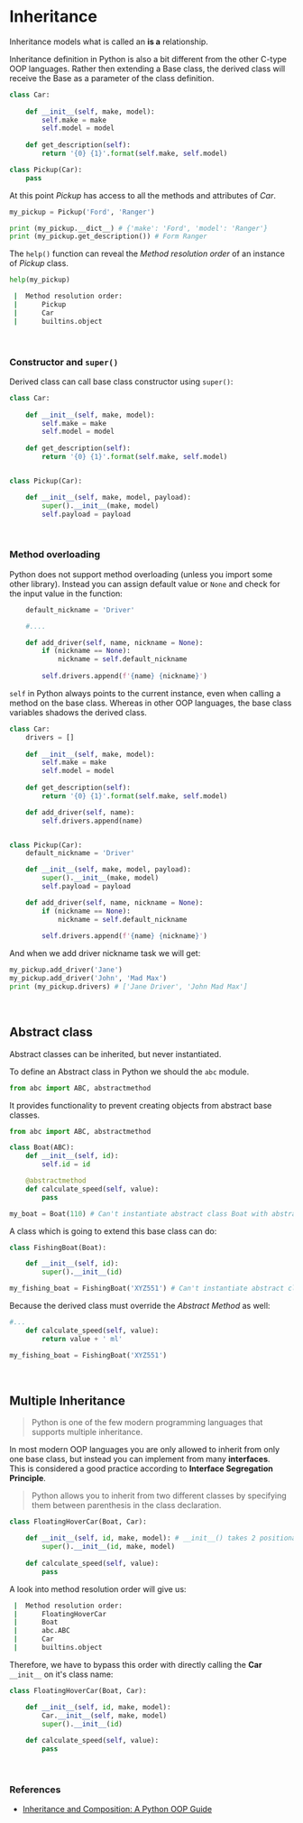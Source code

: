 
# Inheritance

Inheritance models what is called an **is a** relationship. 

Inheritance definition in Python is also a bit different from the other C-type OOP languages. Rather then extending a Base class, the derived class will receive the Base as a parameter of the class definition.

```py
class Car:
    
    def __init__(self, make, model):
        self.make = make
        self.model = model
            
    def get_description(self):
        return '{0} {1}'.format(self.make, self.model)

class Pickup(Car):
    pass
```

At this point *Pickup* has access to all the methods and attributes of *Car*.

```py
my_pickup = Pickup('Ford', 'Ranger')

print (my_pickup.__dict__) # {'make': 'Ford', 'model': 'Ranger'}
print (my_pickup.get_description()) # Form Ranger
```

The ```help()``` function can reveal the *Method resolution order* of an instance of *Pickup* class.

```py
help(my_pickup)
```
```bash
 |  Method resolution order:
 |      Pickup
 |      Car
 |      builtins.object
```

<br>

### Constructor and ```super()```

Derived class can call base class constructor using ```super()```:

```py
class Car:
    
    def __init__(self, make, model):
        self.make = make
        self.model = model
            
    def get_description(self):
        return '{0} {1}'.format(self.make, self.model)


class Pickup(Car):

    def __init__(self, make, model, payload):
        super().__init__(make, model)
        self.payload = payload
```

<br>

### Method overloading

Python does not support method overloading (unless you import some other library). Instead you can assign default value or ```None``` and check for the input value in the function:

```py
    default_nickname = 'Driver'

    #....

    def add_driver(self, name, nickname = None):
        if (nickname == None):
            nickname = self.default_nickname
        
        self.drivers.append(f'{name} {nickname}')
```

```self``` in Python always points to the current instance, even when calling a method on the base class. Whereas in other OOP languages, the base class variables shadows the derived class.

```py
class Car:
    drivers = []
        
    def __init__(self, make, model):
        self.make = make
        self.model = model
            
    def get_description(self):
        return '{0} {1}'.format(self.make, self.model)

    def add_driver(self, name):       
        self.drivers.append(name)


class Pickup(Car):
    default_nickname = 'Driver'

    def __init__(self, make, model, payload):
        super().__init__(make, model)
        self.payload = payload

    def add_driver(self, name, nickname = None):
        if (nickname == None):
            nickname = self.default_nickname
        
        self.drivers.append(f'{name} {nickname}')
```

And when we add driver nickname task we will get:

```py
my_pickup.add_driver('Jane')
my_pickup.add_driver('John', 'Mad Max')
print (my_pickup.drivers) # ['Jane Driver', 'John Mad Max']
```

<br>

## Abstract class

Abstract classes can be inherited, but never instantiated.

To define an Abstract class in Python we should the ```abc``` module.

```py
from abc import ABC, abstractmethod
```

It provides functionality to prevent creating objects from abstract base classes.

```py
from abc import ABC, abstractmethod

class Boat(ABC):
    def __init__(self, id):
        self.id = id

    @abstractmethod
    def calculate_speed(self, value):
        pass

my_boat = Boat(110) # Can't instantiate abstract class Boat with abstract methods calculate_speed
```

A class which is going to extend this base class can do:

```py
class FishingBoat(Boat):

    def __init__(self, id):
        super().__init__(id)

my_fishing_boat = FishingBoat('XYZ551') # Can't instantiate abstract class FishingBoat with abstract methods calculate_speed
```

Because the derived class must override the *Abstract Method* as well:

```py
#...
    def calculate_speed(self, value):
        return value + ' ml'

my_fishing_boat = FishingBoat('XYZ551')
```

<br>

## Multiple Inheritance
> Python is one of the few modern programming languages that supports multiple inheritance.

In most modern OOP languages you are only allowed to inherit from only one base class, but instead you can implement from many **interfaces**.<br>
This is considered a good practice according to **Interface Segregation Principle**.

> Python allows you to inherit from two different classes by specifying them between parenthesis in the class declaration.

```py
class FloatingHoverCar(Boat, Car):

    def __init__(self, id, make, model): # __init__() takes 2 positional arguments but 4 were given
        super().__init__(id, make, model)
    
    def calculate_speed(self, value):
        pass
```

A look into method resolution order will give us:

```bash
 |  Method resolution order:
 |      FloatingHoverCar
 |      Boat
 |      abc.ABC
 |      Car
 |      builtins.object
```

Therefore, we have to bypass this order with directly calling the **Car** ```__init__``` on it's class name:

```py
class FloatingHoverCar(Boat, Car):

    def __init__(self, id, make, model):
        Car.__init__(self, make, model)
        super().__init__(id)
    
    def calculate_speed(self, value):
        pass
```

<br>

<!-- ## Interface -->

### References

* [Inheritance and Composition: A Python OOP Guide](https://realpython.com/inheritance-composition-python/#abstract-base-classes-in-python)